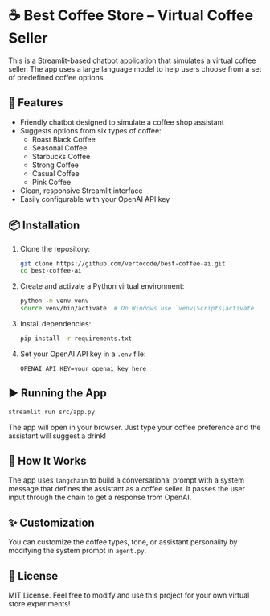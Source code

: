 # ☕ Best Coffee Store – Virtual Coffee Seller

This is a Streamlit-based chatbot application that simulates a virtual coffee seller. The app uses a large language model to help users choose from a set of predefined coffee options.

## 🚀 Features

- Friendly chatbot designed to simulate a coffee shop assistant
- Suggests options from six types of coffee:
  - Roast Black Coffee
  - Seasonal Coffee
  - Starbucks Coffee
  - Strong Coffee
  - Casual Coffee
  - Pink Coffee
- Clean, responsive Streamlit interface
- Easily configurable with your OpenAI API key

## 📦 Installation

1. Clone the repository:
   ```bash
   git clone https://github.com/vertocode/best-coffee-ai.git
   cd best-coffee-ai
   ```

2. Create and activate a Python virtual environment:
   ```bash
   python -m venv venv
   source venv/bin/activate  # On Windows use `venv\Scripts\activate`
   ```

3. Install dependencies:
   ```bash
   pip install -r requirements.txt
   ```

4. Set your OpenAI API key in a `.env` file:
   ```
   OPENAI_API_KEY=your_openai_key_here
   ```

## ▶️ Running the App

```bash
streamlit run src/app.py
```

The app will open in your browser. Just type your coffee preference and the assistant will suggest a drink!

## 🧠 How It Works

The app uses `langchain` to build a conversational prompt with a system message that defines the assistant as a coffee seller. It passes the user input through the chain to get a response from OpenAI.

## ✨ Customization

You can customize the coffee types, tone, or assistant personality by modifying the system prompt in `agent.py`.

## 📄 License

MIT License. Feel free to modify and use this project for your own virtual store experiments!
